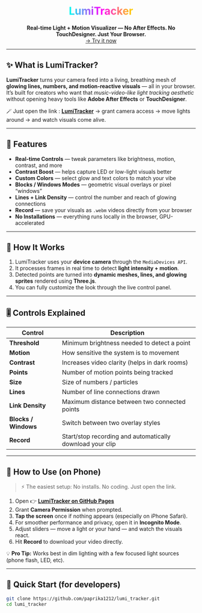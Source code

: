 <h1 align="center">
  <span style="background: linear-gradient(90deg, #00fff0, #ff00ff, #ffd700); -webkit-background-clip: text; -webkit-text-fill-color: transparent;">LumiTracker</span>
</h1>

<p align="center">
  <strong>Real-time Light + Motion Visualizer — No After Effects. No TouchDesigner. Just Your Browser.</strong><br>
  <a href="https://paprika1212.github.io/lumi_tracker/">→ Try it now</a>
</p>

---

## ✨ What is LumiTracker?

**LumiTracker** turns your camera feed into a living, breathing mesh of **glowing lines, numbers, and motion-reactive visuals** — all in your browser.  
It’s built for creators who want that *music-video-like light tracking aesthetic* without opening heavy tools like **Adobe After Effects** or **TouchDesigner**.

🪄 Just open the link : [**LumiTracker**](https://paprika1212.github.io/lumi_tracker/)  → grant camera access → move lights around → and watch visuals come alive.

---

## 🎥 Features

-  **Real-time Controls** — tweak parameters like brightness, motion, contrast, and more  
-  **Contrast Boost** — helps capture LED or low-light visuals better  
-  **Custom Colors** — select glow and text colors to match your vibe  
-  **Blocks / Windows Modes** — geometric visual overlays or pixel “windows”  
-  **Lines + Link Density** — control the number and reach of glowing connections  
-  **Record** — save your visuals as `.webm` videos directly from your browser  
-  **No Installations** — everything runs locally in the browser, GPU-accelerated  

---

## 🧠 How It Works

1. LumiTracker uses your **device camera** through the `MediaDevices API`.  
2. It processes frames in real time to detect **light intensity + motion**.  
3. Detected points are turned into **dynamic meshes, lines, and glowing sprites** rendered using **Three.js**.  
4. You can fully customize the look through the live control panel.  

---

## 🎚️ Controls Explained

| Control | Description |
|----------|--------------|
| **Threshold** | Minimum brightness needed to detect a point |
| **Motion** | How sensitive the system is to movement |
| **Contrast** | Increases video clarity (helps in dark rooms) |
| **Points** | Number of motion points being tracked |
| **Size** | Size of numbers / particles |
| **Lines** | Number of line connections drawn |
| **Link Density** | Maximum distance between two connected points |
| **Blocks / Windows** | Switch between two overlay styles |
| **Record** | Start/stop recording and automatically download your clip |

---

## 📱 How to Use (on Phone)

> ⚡ The easiest setup: No installs. No coding. Just open the link.

1. Open 👉 [**LumiTracker on GitHub Pages**](https://paprika1212.github.io/lumi_tracker/)  
2. Grant **Camera Permission** when prompted.  
3. **Tap the screen** once if nothing appears (especially on iPhone Safari).  
4. For smoother performance and privacy, open it in **Incognito Mode**.  
5. Adjust sliders — move a light or your hand — and watch the visuals react.  
6. Hit **Record** to download your video directly.

💡 **Pro Tip:** Works best in dim lighting with a few focused light sources (phone flash, LED, etc).

---

## 🚀 Quick Start (for developers)

```bash
git clone https://github.com/paprika1212/lumi_tracker.git
cd lumi_tracker
